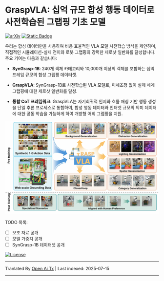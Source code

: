 ﻿
# GraspVLA: 십억 규모 합성 행동 데이터로 사전학습된 그랩핑 기초 모델
[![arXiv](https://img.shields.io/badge/arXiv-2505.03233-df2a2a.svg)](https://arxiv.org/pdf/2505.03233)
[![Static Badge](https://img.shields.io/badge/Project-Page-a)](https://pku-epic.github.io/GraspVLA-web/)

<!-- [Shengliang Deng](https://shengliangd.github.io/about/), [Mi Yan](https://miyandoris.github.io/), [Songlin Wei](https://songlin.github.io/), Haixin Ma, Yuxin Yang, [Jiayi Chen](https://jychen18.github.io/), Zhiqi Zhang, Taoyu Yang, Xuheng Zhang, [Heming Cui](https://i.cs.hku.hk/~heming/), [Zhizheng Zhang](https://scholar.google.com/citations?user=X7M0I8kAAAAJ&hl=en), [He Wang](https://hughw19.github.io/) -->

우리는 합성 데이터만을 사용하여 비용 효율적인 VLA 모델 사전학습 방식을 제안하며, 직접적인 시뮬레이션-실제 전이와 로봇 그랩핑의 강력한 제로샷 일반화를 달성합니다. 주요 기여는 다음과 같습니다:

- **SynGrasp-1B**: 240개 객체 카테고리와 10,000개 이상의 객체를 포함하는 십억 프레임 규모의 합성 그랩핑 데이터셋.

- **GraspVLA**: SynGrasp-1B로 사전학습된 VLA 모델로, 미세조정 없이 실제 세계 그랩핑에 대한 제로샷 일반화를 달성.

- **통합 CoT 프레임워크**: GraspVLA는 자기회귀적 인지와 흐름 매칭 기반 행동 생성을 단일 추론 프로세스로 통합하여, 합성 행동 데이터와 인터넷 규모의 의미 데이터에 대한 공동 학습을 가능하게 하여 개방형 어휘 그랩핑을 지원.

![teaser](https://raw.githubusercontent.com/PKU-EPIC/GraspVLA/main/./figs/teaser.jpg)

TODO 목록:
- [ ] 보조 자료 공개
- [ ] 모델 가중치 공개
- [ ] SynGrasp-1B 데이터셋 공개

[![License](https://licensebuttons.net/l/by-nc/4.0/88x31.png)](LICENSE)



---


Tranlated By [Open Ai Tx](https://github.com/OpenAiTx/OpenAiTx) | Last indexed: 2025-07-15


---